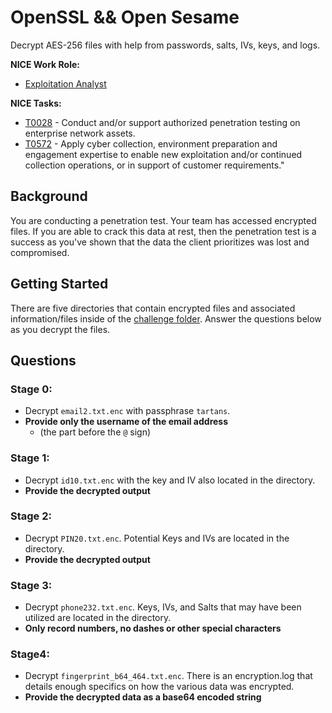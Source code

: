 # OpenSSL && Open Sesame

Decrypt AES-256 files with help from passwords, salts, IVs, keys, and logs.

**NICE Work Role:** 

- [Exploitation Analyst](https://niccs.cisa.gov/workforce-development/nice-framework)

**NICE Tasks:**

- [T0028](https://niccs.cisa.gov/workforce-development/nice-framework) - Conduct and/or support authorized penetration testing on enterprise network assets.  
- [T0572](https://niccs.cisa.gov/workforce-development/nice-framework) - Apply cyber collection, environment preparation and engagement expertise to enable new exploitation and/or continued collection operations, or in support of customer requirements."

## Background
You are conducting a penetration test. Your team has accessed encrypted files. If you are able to crack this data at rest, then the penetration test is a success as you've shown that the data the client prioritizes was lost and compromised.

## Getting Started
There are five directories that contain encrypted files and associated information/files inside of the [challenge folder](challenge). Answer the questions below as you decrypt the files. 

## Questions

### Stage 0: 
- Decrypt `email2.txt.enc` with passphrase `tartans`. 
- **Provide only the username of the email address** 
  - (the part before the `@` sign)

### Stage 1: 
- Decrypt `id10.txt.enc` with the key and IV also located in the directory. 
-  **Provide the decrypted output**

### Stage 2: 
- Decrypt `PIN20.txt.enc`. Potential Keys and IVs are located in the directory.
- **Provide the decrypted output**

### Stage 3: 
- Decrypt `phone232.txt.enc`. Keys, IVs, and Salts that may have been utilized are located in the directory. 
- **Only record numbers, no dashes or other special characters** 

### Stage4: 
- Decrypt `fingerprint_b64_464.txt.enc`. There is an encryption.log that details enough specifics on how the various data was encrypted. 
- **Provide the decrypted data as a base64 encoded string** 
